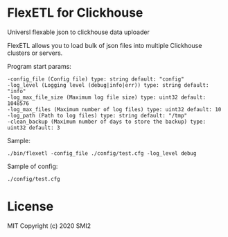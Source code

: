 # FlexETL for Clickhouse

Universl flexable json to clickhouse data uploader

FlexETL allows you to load bulk of json files into multiple Clickhouse clusters or servers.


Program start params:

    -config_file (Config file) type: string default: "config"
    -log_level (Logging level (debug|info|err)) type: string default: "info"
    -log_max_file_size (Maximum log file size) type: uint32 default: 1048576
    -log_max_files (Maximum number of log files) type: uint32 default: 10
    -log_path (Path to log files) type: string default: "/tmp"
    -clean_backup (Maximum number of days to store the backup) type: uint32 default: 3

Sample:

    ./bin/flexetl -config_file ./config/test.cfg -log_level debug




Sample of config:

    ./config/test.cfg




# License

MIT Copyright (c) 2020 SMI2